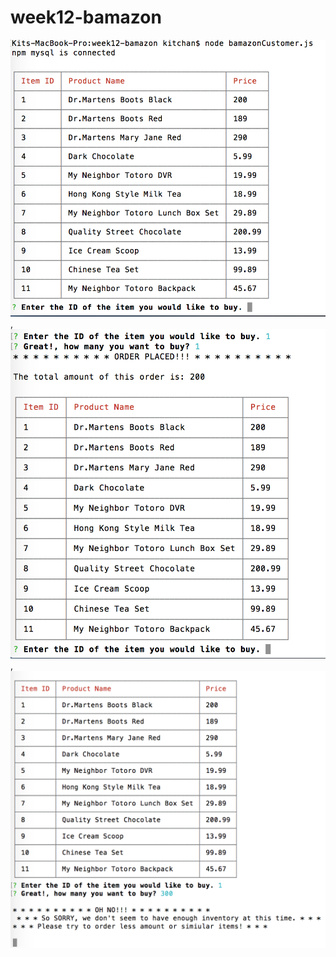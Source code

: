 # week12-bamazon

![First screenshot](https://github.com/gladys1230/week12-bamazon/blob/master/images/start_the_bamazonCustomer.js.png),
![Second screenshot](https://github.com/gladys1230/week12-bamazon/blob/master/images/show_purchase_total.png),
![Third screenshot](https://github.com/gladys1230/week12-bamazon/blob/master/images/not_enough_quantity.png)